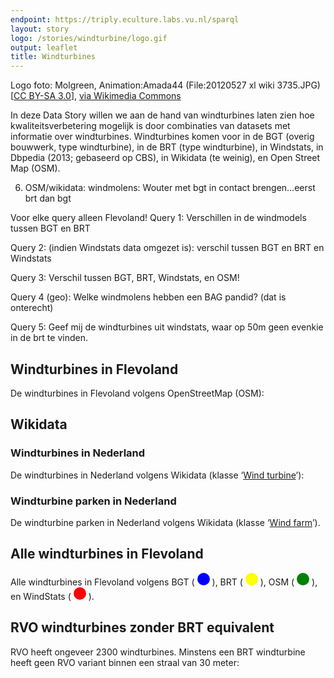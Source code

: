 ```yaml
---
endpoint: https://triply.eculture.labs.vu.nl/sparql
layout: story
logo: /stories/windturbine/logo.gif
output: leaflet
title: Windturbines
---
```


Logo foto: Molgreen, Animation:Amada44 (File:20120527 xl wiki
3735.JPG) [<a href="https://creativecommons.org/licenses/by-sa/3.0">CC
BY-SA 3.0</a>], <a
href="https://commons.wikimedia.org/wiki/File%3AWind_turbine.gif">via
Wikimedia Commons</a>

In deze Data Story willen we aan de hand van windturbines laten zien hoe kwaliteitsverbetering mogelijk is door combinaties van datasets met informatie over windturbines. Windturbines komen voor in de BGT (overig bouwwerk, type windturbine), in de BRT (type windturbine), in Windstats, in Dbpedia (2013; gebaseerd op CBS), in Wikidata (te weinig), en Open Street Map (OSM).

6. 	OSM/wikidata: windmolens:  Wouter met bgt in contact brengen…eerst brt dan bgt

Voor elke query alleen Flevoland! 
Query 1: Verschillen in de windmodels tussen BGT en BRT 

Query 2: (indien Windstats data omgezet is): verschil tussen BGT en BRT en Windstats

Query 3: Verschil tussen BGT, BRT, Windstats, en OSM!

Query 4 (geo): Welke windmolens hebben een BAG pandid? (dat is onterecht)

Query 5: Geef mij de windturbines uit windstats, waar op 50m geen evenkie in de brt te vinden. 





## Windturbines in Flevoland

De windturbines in Flevoland volgens OpenStreetMap (OSM):

<div
  data-query
  data-query-sparql="00-flevoland.rq"></div>

## Wikidata

### Windturbines in Nederland

De windturbines in Nederland volgens Wikidata (klasse ‘<a
href="http://www.wikidata.org/entity/Q49833">Wind turbine</a>’):

<div
  data-query
  data-query-endpoint="https://query.wikidata.org/sparql"
  data-query-sparql="10-turbine.rq"></div>

### Windturbine parken in Nederland

De windturbine parken in Nederland volgens Wikidata (klasse ‘<a
href="http://www.wikidata.org/entity/Q194356">Wind farm</a>’).

<div data-query
     data-query-endpoint="https://query.wikidata.org/sparql"
     data-query-sparql="20-farm.rq"></div>

## Alle windturbines in Flevoland

Alle windturbines in Flevoland volgens BGT
( <svg height="20" viewBox="0 0 20 20" xmlns="http://www.w3.org/2000/svg"> <circle cx="10" cy="10" fill="blue" r="10"/></svg> ),
BRT
( <svg height="20" viewBox="0 0 20 20" xmlns="http://www.w3.org/2000/svg"> <circle cx="10" cy="10" fill="yellow" r="10"/></svg> ),
OSM
( <svg height="20" viewBox="0 0 20 20" xmlns="http://www.w3.org/2000/svg"> <circle cx="10" cy="10" fill="green" r="10"/></svg> ),
en WindStats
( <svg height="20" viewBox="0 0 20 20" xmlns="http://www.w3.org/2000/svg"> <circle cx="10" cy="10" fill="red" r="10"/></svg> ).

<div data-query
     data-query-endpoint="https://api.krr.triply.cc/datasets/Kadaster/windturbines/services/windturbines/sparql"
     data-query-sparql="windturbine.rq">

## RVO windturbines zonder BRT equivalent

RVO heeft ongeveer 2300 windturbines. Minstens een BRT windturbine
heeft geen RVO variant binnen een straal van 30 meter:

<div
  data-query
  data-query-sparql="30-rvo-turbines-niet-in-brt.rq"
  data-query-endpoint="https://data.labs.pdok.nl/geosparql"></div>

<!--
<img src="https://wiki.openstreetmap.org/w/images/0/0c/Power-wind-16.svg">
-->

